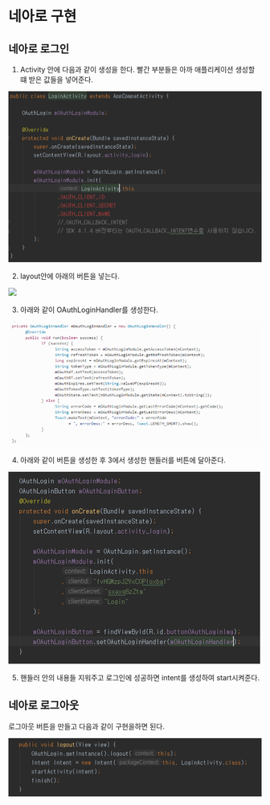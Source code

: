 # 네아로 구현

## 네아로 로그인

1. Activity 안에 다음과 같이 생성을 한다. 빨간 부분들은 아까 애플리케이션 생성할 떄 받은 값들을 넣어준다.

![](/image/1.png)

2. layout안에 아래의 버튼을 넣는다.

![](/image/2,png)

3. 아래와 같이 OAuthLoginHandler를 생성한다.

![](/image/3.png)

4. 아래와 같이 버튼을 생성한 후 3에서 생성한 핸들러를 버튼에 달아준다.

![](/image/4.png)

5. 핸들러 안의 내용들 지워주고 로그인에 성공하면 intent를 생성하여 start시켜준다.

## 네아로 로그아웃

로그아웃 버튼을 만들고 다음과 같이 구현을하면 된다.

![](/image/5.png)
